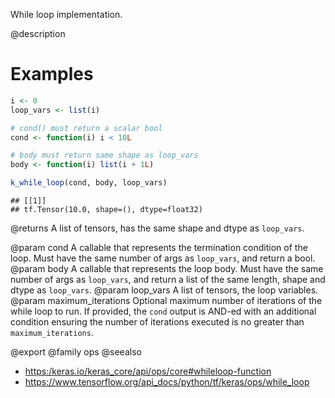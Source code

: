 While loop implementation.

@description

# Examples


```r
i <- 0
loop_vars <- list(i)

# cond() must return a scalar bool
cond <- function(i) i < 10L

# body must return same shape as loop_vars
body <- function(i) list(i + 1L)

k_while_loop(cond, body, loop_vars)
```

```
## [[1]]
## tf.Tensor(10.0, shape=(), dtype=float32)
```

@returns
A list of tensors, has the same shape and dtype as `loop_vars`.

@param cond A callable that represents the termination condition of the loop.
    Must have the same number of args as `loop_vars`, and return a bool.
@param body A callable that represents the loop body. Must have the same
    number of args as `loop_vars`, and return a list of the same
    length, shape and dtype as `loop_vars`.
@param loop_vars A list of tensors, the loop variables.
@param maximum_iterations Optional maximum number of iterations of the while
    loop to run. If provided, the `cond` output is AND-ed with an
    additional condition ensuring the number of iterations executed is
    no greater than `maximum_iterations`.

@export
@family ops
@seealso
+ <https:/keras.io/keras_core/api/ops/core#whileloop-function>
+ <https://www.tensorflow.org/api_docs/python/tf/keras/ops/while_loop>
